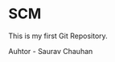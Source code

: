 # SCM
This is my first Git Repository.

Auhtor - Saurav Chauhan                                                                             
